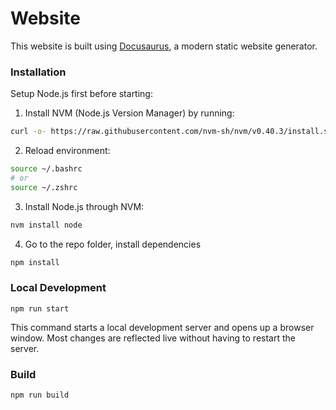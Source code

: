 # Website

This website is built using [Docusaurus](https://docusaurus.io/), a modern static website generator.

### Installation

Setup Node.js first before starting:

1. Install NVM (Node.js Version Manager) by running:

```bash
curl -o- https://raw.githubusercontent.com/nvm-sh/nvm/v0.40.3/install.sh | bash
```

2. Reload environment:

```bash
source ~/.bashrc
# or 
source ~/.zshrc
```

3. Install Node.js through NVM:
```bash
nvm install node
```

4. Go to the repo folder, install dependencies

```bash
npm install
```

### Local Development

```
npm run start
```

This command starts a local development server and opens up a browser window. Most changes are reflected live without having to restart the server.

### Build

```
npm run build
```

<!-- This command generates static content into the `build` directory and can be served using any static contents hosting service. -->
